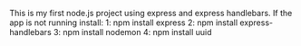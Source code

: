 This is my first node.js project using express and express handlebars.
If the app is not running install:
1: npm install express
2: npm install express-handlebars
3: npm install nodemon
4: npm install uuid
